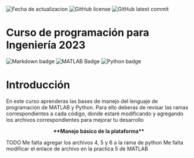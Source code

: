 ![Fecha de actualizacion](https://img.shields.io/badge/22_oct_23:-V_0.1.1-orange)
![GitHub license](https://img.shields.io/github/license/tesibio/Programacion_para_Ingenieria.svg)
![GitHub latest commit](https://badgen.net/github/last-commit/tesibio/Programacion_para_Ingenieria)

# Curso de programación para Ingeniería 2023
![Markdown badge](https://img.shields.io/badge/markdown-3670A0.svg?style=for-the-badge&logo=markdown&logoColor=white) 
![MATLAB Badge](https://custom-icon-badges.herokuapp.com/badge/MATLAB-3670A0.svg?logo=MATLAB&style=for-the-badge&labelColor=3670A0)
![Python badge](https://img.shields.io/badge/python-3670A0?style=for-the-badge&logo=python&logoColor=ffdd54)

# Introducción
En este curso aprenderas las bases de manejo del lenguaje de programación de MATLAB y Python. Para ello deberas de revisar las ramas correspondientes a cada código, donde estaré modificando y agregando los archivos correspondientes para mejorar tu desarrollo


<p align = "center">
    <strong> **Manejo básico de la plataforma** </strong><br>
</p>

TODO
Me falta agregar los archivos 4, 5 y 6 a la rama de python
Me falta modificar el enlace de archivo en la practica 5 de MATLAB

